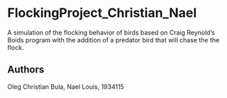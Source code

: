 # FlockingProject_Christian_Nael

A simulation of the flocking behavior of birds based on Craig Reynold’s Boids program with the addition of a predator bird that will chase the the flock. 

## Authors
Oleg Christian Bula, 
Nael Louis, 1934115


